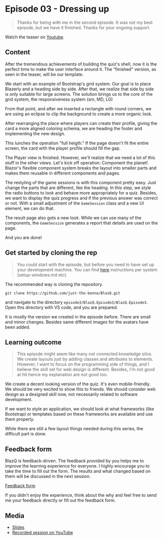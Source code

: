# Episode 03 - Dressing up

> Thanks for being with me in the second episode. It was not my best episode, but we have it finished. Thanks for your ongoing support. 

Watch the teaser on [Youtube](https://youtu.be/yAfq5ZoBMBE). 


## Content

After the tremendous achievements of building the quiz's shell, now it is the perfect time to make the user interface around it. The "finished" version, as seen in the teaser, will be our template.

We start with an example of Bootstrap's grid system. Our goal is to place Blazerly and a heading side by side. After that, we realize that side by side is only suitable for large screens. The solution brings us to the core of the grid system, the responsiveness system (sm, MD, LG) 

From that point, and after we inserted a rectangle with round corners, we are using an eclipse to clip the background to create a more organic look.

After rearranging the place where players can create their profile, giving the card a more aligned coloring schema, we are heading the footer and implementing the new design. 
   
This lunches the operation "full heigth." If the page doesn't fit the entire screen, the card with the player profile should fill the gap. 

The Player view is finished. However, we'll realize that we need a lot of this stuff in the other views. Let's kick off operation: Component the planet!. Blazor's flexible component system breaks the layout into smaller parts and makes them reusable in different components and pages. 

The restyling of the game sessions is with this component pretty easy. Just change the parts that are different, like the heading. In this step, we style the radio buttons to look and behave more appropriately for a quiz. Besides, we want to display the quiz progress and if the previous answer was correct or not. With a small adjustment of the ```GameSession``` class and a new UI element, we can do that.

The result page also gots a new look. While we can use many of the components, the ```GameSession``` generates a report that details are used on the page. 

And you are done!

## Get started by cloning the rep

> You could start with the episode, but before you need to have set up your development machine. You can find [here](https://github.com/just-the-benno/BlazQ/tree/main/episode1) instructions per system (setup-windows.md etc).

The recommended way is cloning the repository. 

```
git clone https://github.com/just-the-benno/BlazQ.git
```

and navigate to the directory ```episode3/BlazQ.Episode3/BlazQ.Episode3```. Open this directory with VS code, and you are prepared. 

It is mostly the version we created in the episode before. There are small and minor changes. Besides same different images for the avatars have been added. 

## Learning outcome

> This episode might seem like many not connected knowledge silos. We create layouts just by adding classes and attributes to elements. However, I want to focus on the programming side of things, and I believe the skill set for web design is different. Besides, I'm not good at hit hence my explanation are not good too.   

We create a decent looking version of the quiz. It's even mobile-friendly. We should be very excited to show this to friends. We should consider web design as a designed skill now, not necessarily related to software development. 

If we want to style an application, we should look at what frameworks (like Bootstrap) or templates based on these frameworks are available and use them properly. 

While there are still a few layout things needed during this series, the difficult part is done. 


## Feedback form

BlazQ is feedback-driven. The feedback provided by you helps me to improve the learning experience for everyone. I highly encourage you to take the time to fill out the form. The results and what changed based on them will be discussed in the next session.

[Feedback form](https://forms.gle/PVcSKt8hQo3AfCMp8) 

If you didn't enjoy the experience, think about the why and feel free to send me your feedback directly or fill out the feedback form. 

## Media

+ [Slides](media/slides-episode-03.pdf)
+ [Recorded session on YouTube](https://youtu.be/RRdLLvoTgPA)
